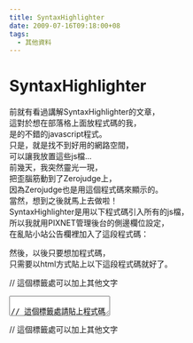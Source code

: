 ```yaml
---
title: SyntaxHighlighter
date: 2009-07-16T09:18:00+08
tags:
  - 其他資料
---
```

# SyntaxHighlighter

前就有看過講解SyntaxHighlighter的文章，  
這對於想在部落格上面放程式碼的我，  
是的不錯的javascript程式。  
只是，就是找不到好用的網路空間，  
可以讓我放置這些js檔...  
前幾天，我突然靈光一現，  
把歪腦筋動到了Zerojudge上，  
因為Zerojudge也是用這個程式碼來顯示的。  
當然，想到之後就馬上去做啦！  
SyntaxHighlighter是用以下程式碼引入所有的js檔，  
所以我就用PIXNET管理後台的側邊欄位設定，  
在亂貼小站公告欄裡加入了這段程式碼：

<link type="text/css" rel="stylesheet" href="http://zerojudge.tw/jscripts/dp.SyntaxHighlighter/Styles/SyntaxHighlighter.css"></link>  
<script language="javascript" src="http://zerojudge.tw/jscripts/dp.SyntaxHighlighter/Scripts/shCore.js"></script>  
<script language="javascript" src="http://zerojudge.tw/jscripts/dp.SyntaxHighlighter/Scripts/shBrushCSharp.js"></script>  
<script language="javascript" src="http://zerojudge.tw/jscripts/dp.SyntaxHighlighter/Scripts/shBrushCpp.js"></script>  
<script language="javascript" src="http://zerojudge.tw/jscripts/dp.SyntaxHighlighter/Scripts/shBrushDelphi.js"></script>  
<script language="javascript" src="http://zerojudge.tw/jscripts/dp.SyntaxHighlighter/Scripts/shBrushJava.js"></script>  
<script language="javascript" src="http://zerojudge.tw/jscripts/dp.SyntaxHighlighter/Scripts/shBrushXml.js"></script>

然後，以後只要想加程式碼，  
只需要以html方式貼上以下這段程式碼就好了。

// 這個標籤處可以加上其他文字  
<p>  
<textarea name="code980715" class="C++">  
// 這個標籤處請貼上程式碼  
// 然後請更改上面的name  
// 最後請將class更改成你欲顯示的語言  
</textarea>  
</p>  
// 這個標籤處可以加上其他文字  
<p>  
<script type="text/javascript"></script>  
</p>